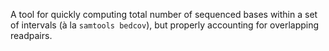 A tool for quickly computing total number of sequenced bases within a set of
intervals (à la `samtools bedcov`), but properly accounting for overlapping readpairs.
